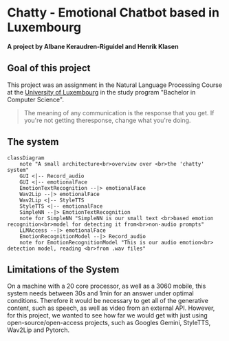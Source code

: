 # Chatty - Emotional Chatbot based in Luxembourg

**A project by Albane Keraudren-Riguidel and Henrik Klasen**

## Goal of this project

This project was an assignment in the Natural Language Processing Course at the [University of Luxembourg](www.uni.lu) in the study program "Bachelor in Computer Science".

> The meaning of any communication is the response that you get. If you're not getting theresponse, change what you're doing.

## The system
```mermaid
classDiagram
    note "A small architecture<br>overview over <br>the 'chatty' system"
    GUI <|-- Record_audio
    GUI <|-- emotionalFace
    EmotionTextRecognition --|> emotionalFace
    Wav2Lip --|> emotionalFace
    Wav2Lip <|-- StyleTTS
    StyleTTS <|-- emotionalFace
    SimpleNN --|> EmotionTextRecognition
    note for SimpleNN "SimpleNN is our small text <br>based emotion recognition<br>model for detecting it from<br>non-audio prompts"
    LLMAccess --|> emotionalFace
    EmotionRecognitionModel --|> Record_audio
    note for EmotionRecognitionModel "This is our audio emotion<br> detection model, reading <br>from .wav files"
```

## Limitations of the System

On a machine with a 20 core processor, as well as a 3060 mobile, this system needs between 30s and 1min for an answer under optimal conditions. Therefore it would be necessary to get all of the generative content, such as speech, as well as video from an external API. However, for this project, we wanted to see how far we would get with just using open-source/open-access projects, such as Googles Gemini, StyleTTS, Wav2Lip and Pytorch.


